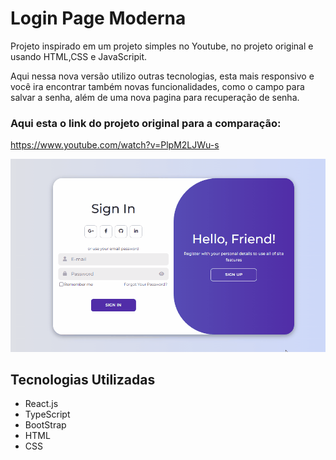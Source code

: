 # Login Page Moderna

Projeto inspirado em um projeto simples no Youtube, no projeto original e usando HTML,CSS e JavaScripit.



Aqui nessa nova versão utilizo outras tecnologias, esta mais responsivo e você ira encontrar também novas funcionalidades, como o campo para salvar a senha, além de uma nova pagina para recuperação de senha.

### Aqui esta o link do projeto original para a comparação:
 https://www.youtube.com/watch?v=PlpM2LJWu-s

 <img src="./gif/LonginPage.gif" alt="Gif Login Page">

 ## Tecnologias Utilizadas

 - React.js
 - TypeScript
 - BootStrap
 - HTML
 - CSS

